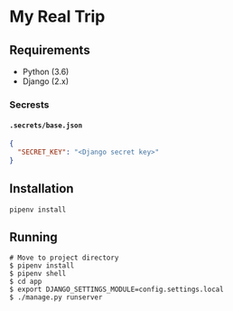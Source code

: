 # My Real Trip

## Requirements

- Python (3.6)
- Django (2.x)

### Secrests

#### `.secrets/base.json`

```json
{
  "SECRET_KEY": "<Django secret key>"
}
```

## Installation

```
pipenv install
```

## Running
```
# Move to project directory
$ pipenv install
$ pipenv shell
$ cd app
$ export DJANGO_SETTINGS_MODULE=config.settings.local
$ ./manage.py runserver
```